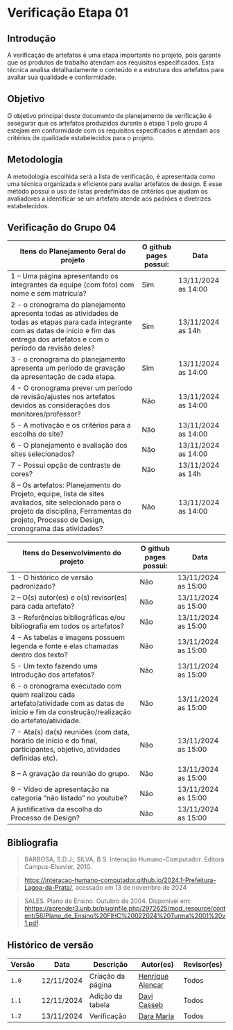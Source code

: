 # Verificação Etapa 01

## Introdução
A verificação de artefatos é uma etapa importante no projeto, pois garante que os produtos de trabalho atendam aos requisitos especificados. Esta técnica analisa detalhadamente o conteúdo e a estrutura dos artefatos para avaliar sua qualidade e conformidade.

## Objetivo
O objetivo principal deste documento de planejamento de verificação é assegurar que os artefatos produzidos durante a etapa 1 pelo grupo 4 estejam em conformidade com os requisitos especificados e atendam aos critérios de qualidade estabelecidos para o projeto. 

## Metodologia 
A metodologia escolhida será a lista de verificação, é apresentada como uma técnica organizada e eficiente para avaliar artefatos de design. E esse método possui o uso de listas predefinidas de critérios que ajudam os avaliadores a identificar se um artefato atende aos padrões e diretrizes estabelecidos. 

## Verificação do Grupo 04

<center>

| Itens do Planejamento Geral do projeto | O github pages possui: | Data |
| ------------- | ------------- | ------------- |
| 1 – Uma página apresentando os integrantes da equipe (com foto) com nome e sem matrícula?  | Sim  | 13/11/2024 as 14:00 |
| 2 - o cronograma do planejamento apresenta todas as atividades de todas as etapas para cada integrante com as datas de início e fim das entrega dos artefatos e com o período da revisão deles? | Sim | 13/11/2024 as 14h |
| 3 - o cronograma do planejamento apresenta um período de gravação da apresentação de cada etapa.  | Sim  | 13/11/2024 as 14:00 |
| 4 - O cronograma prever um período de revisão/ajustes nos artefatos devidos as considerações dos monitores/professor?  | Não  | 13/11/2024 as 14:00 |
| 5 - A motivação e os critérios para a escolha do site?  | Não  | 13/11/2024 as 14:00 |
| 6 - O planejamento e avaliação dos sites selecionados? | Não  | 13/11/2024 as 14:00 |
| 7 - Possui opção de contraste de cores?  | Não  | 13/11/2024 as 14h | 13/11/2024 as 14:00 |
| 8 – Os artefatos: Planejamento do Projeto, equipe, lista de sites avaliados, site selecionado para o projeto da disciplina, Ferramentas do projeto, Processo de Design, cronograma das atividades? | Não  | 13/11/2024 as 14:00 |

| Itens do Desenvolvimento do projeto | O github pages possui: | Data |
| ------------- | ------------- | ------------- |
| 1 - O histórico de versão padronizado? | Não | 13/11/2024 as 15:00 |
| 2 – O(s) autor(es) e o(s) revisor(es) para cada artefato? | Não  | 13/11/2024 as 15:00 |
| 3 - Referências bibliográficas e/ou bibliografia em todos os artefatos? | Não | 13/11/2024 as 15:00 |
| 4 - As tabelas e imagens possuem legenda e fonte e elas chamadas dentro dos texto?  | Não  | 13/11/2024 as 15:00 |
| 5 - Um texto fazendo uma introdução dos artefatos?  | Não  | 13/11/2024 as 15:00 |
| 6 - o cronograma executado com quem realizou cada artefato/atividade com as datas de início e fim da construção/realização do artefato/atividade.  | Não  | 13/11/2024 as 15:00 |
| 7 - Ata(s) da(s) reuniões (com data, horário de início e do final, participantes, objetivo, atividades definidas etc).  | Não  | 13/11/2024 as 15:00 |
| 8 – A gravação da reunião do grupo.  | Não  | 13/11/2024 as 15:00 |
| 9 - Vídeo de apresentação na categoria “não listado” no youtube?  | Não | 13/11/2024 as 15:00 |
| A justificativa da escolha do Processo de Design?  | Não  | 13/11/2024 as 15:00 |

</center>

## Bibliografia
> BARBOSA, S.D.J.; SILVA, B.S. Interação Humano-Computador. Editora Campus-Elsevier, 2010.

>  https://interacao-humano-computador.github.io/2024.1-Prefeitura-Lagoa-da-Prata/, acessado em 13 de novembro de 2024

> SALES. Plano de Ensino. Outubro de 2004. Disponível em: <hhttps://aprender3.unb.br/pluginfile.php/2972625/mod_resource/content/56/Plano_de_Ensino%20FIHC%20022024%20Turma%2001%20v1.pdf>.

## Histórico de versão

| Versão | Data       | Descrição                                | Autor(es)                                                                                       | Revisor(es)                                                                                                                                    |
| ------ | ---------- | ---------------------------------------- | ----------------------------------------------------------------------------------------------- | ---------------------------------------------------------------------------------------------------------------------------------------------- |
| `1.0`  | 12/11/2024 | Criação da página                     | [Henrique Alencar](https://github.com/henryqma) | Todos |
| `1.1`  | 12/11/2024 | Adição da tabela                      | [Davi Casseb](https://github.com/dcasseb) | Todos |
| `1.2`  | 13/11/2024 | Verificação                     | [Dara Maria](https://github.com/dcasseb) | Todos |
